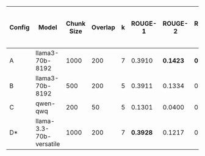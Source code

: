 | Config | Model           | Chunk Size | Overlap | k | ROUGE-1    | ROUGE-2    | ROUGE-L    | Semantic Sim B/W generated and actual | **Average Score** |
| ------ | --------------- | ---------- | ------- | - | ---------- | ---------- | ---------- | ------------ | ----------------- |
| A      | llama3-70b-8192 | 1000       | 200     | 7 | 0.3910     | **0.1423** | **0.2506** | 0.6336       | **0.3544**        |
| B      | llama3-70b-8192 | 500        | 200     | 5 | 0.3911 | 0.1334     | 0.2343     | 0.6638   | **0.3556**        |
| C      | qwen-qwq        | 200        | 50      | 5 | 0.1301     | 0.0400     | 0.0820     | 0.4795       | **0.1829**        |
| D\*    | llama-3.3-70b-versatile | 1000       | 200     | 7 | **0.3928**     | 0.1217     | 0.2159     | **0.7887**       | **0.3773**        |
